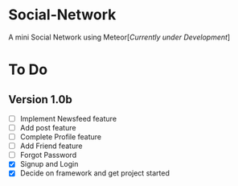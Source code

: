 # Social-Network
A mini Social Network using Meteor[*Currently under Development*]

# To Do

## Version 1.0b
* [ ] Implement Newsfeed feature
* [ ] Add post feature
* [ ] Complete Profile feature
* [ ] Add Friend feature
* [ ] Forgot Password
* [x] Signup and Login
* [x] Decide on framework and get project started

